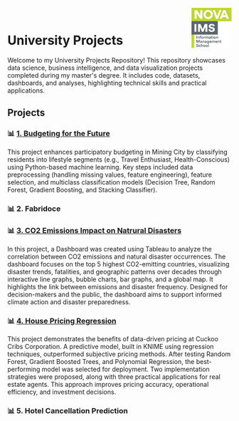 <img align="right" src="https://github.com/ruben-machado/University-Projects/blob/9b8ade999e3a5061a855d847813c9240332cac77/Nova%20IMS%20logo" alt="image alt" width="90" height= "90"> <br>

# University Projects  

Welcome to my University Projects Repository! This repository showcases data science, business intelligence, and data visualization projects completed during my master's degree. It includes code, datasets, dashboards, and analyses, highlighting technical skills and practical applications.

## **Projects**

### 📊 **[1. Budgeting for the Future](https://github.com/ruben-machado/University-Projects/tree/main/1.%20Budgeting%20for%20the%20Future)**
This project enhances participatory budgeting in Mining City by classifying residents into lifestyle segments (e.g., Travel Enthusiast, Health-Conscious) using Python-based machine learning. Key steps included data preprocessing (handling missing values, feature engineering), feature selection, and multiclass classification models (Decision Tree, Random Forest, Gradient Boosting, and Stacking Classifier). 

### 📊 **2. Fabridoce**

### 📊 **[3. CO2 Emissions Impact on Natrural Disasters](https://github.com/ruben-machado/University-Projects/tree/main/3.%20CO2%20Emissions%20Impact%20on%20Natural%20Disasters)**

In this project, a Dashboard was created using Tableau to analyze the correlation between CO2 emissions and natural disaster occurrences. The dashboard focuses on the top 5 highest CO2-emitting countries, visualizing disaster trends, fatalities, and geographic patterns over decades through interactive line graphs, bubble charts, bar graphs, and a global map. It highlights the link between emissions and disaster frequency. Designed for decision-makers and the public, the dashboard aims to support informed climate action and disaster preparedness.

### 📊 **[4. House Pricing Regression](https://github.com/ruben-machado/University-Projects/tree/main/4.%20House%20Pricing%20Regression)**

This project demonstrates the benefits of data-driven pricing at Cuckoo Cribs Corporation. A predictive model, built in KNIME using regression techniques, outperformed subjective pricing methods. After testing Random Forest, Gradient Boosted Trees, and Polynomial Regression, the best-performing model was selected for deployment. Two implementation strategies were proposed, along with three practical applications for real estate agents. This approach improves pricing accuracy, operational efficiency, and investment decisions.


### 📊 **5. Hotel Cancellation Prediction**

